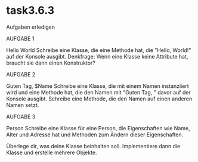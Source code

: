 # task3.6.3

Aufgaben erledigen

AUFGABE 1

Hello World
Schreibe eine Klasse, die eine Methode hat, die "Hello, World!" auf der Konsole ausgibt.
Denkfrage: Wenn eine Klasse keine Attribute hat, braucht sie dann einen Konstruktor?

AUFGABE 2

Guten Tag, $Name
Schreibe eine Klasse, die mit einem Namen instanziiert wird und eine Methode hat, die den Namen mit "Guten Tag, " davor auf der Konsole ausgibt. Schreibe eine Methode, die den Namen auf einen anderen Namen setzt.

AUFGABE 3

Person
Schreibe eine Klasse für eine Person, die Eigenschaften wie Name, Alter und Adresse hat und Methoden zum Ändern dieser Eigenschaften.

Überlege dir, was deine Klasse beinhalten soll. Implementiere dann die Klasse und erstelle mehrere Objekte.
